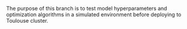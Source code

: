 The purpose of this branch is to test model hyperparameters and optimization algorithms in a simulated environment before deploying to Toulouse cluster.
